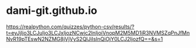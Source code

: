 # dami-git.github.io
https://realpython.com/quizzes/python-csv/results/?t=eyJjIjo3LCJuIjo3LCJxIjozNCwic2lnIjoiVnopM2M5MD1iR3NVMSZqPnJfMnNvR19pTEswN2NZMG8jVjVyS2QlJiIsInQiOjY0LCJ2IjozfQ==&s=1
